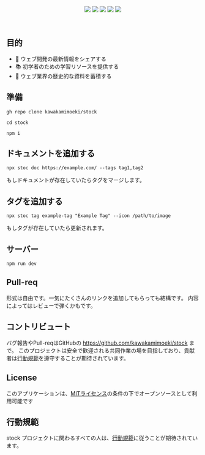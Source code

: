 <p align="center">
  <img src="https://img.shields.io/github/languages/top/kawakamimoeki/stock" />
  <img src="https://img.shields.io/github/last-commit/kawakamimoeki/stock" />
  <img src="https://img.shields.io/github/stars/kawakamimoeki/stock" />
  <img src="https://img.shields.io/github/license/kawakamimoeki/stock" />
  <img src="https://img.shields.io/discord/1146215375344779345" />
</p>
<br/>

## 目的

- 📡 ウェブ開発の最新情報をシェアする
- 📚 初学者のための学習リソースを提供する
- 🗿 ウェブ業界の歴史的な資料を蓄積する

## 準備

```
gh repo clone kawakamimoeki/stock
```

```
cd stock
```

```
npm i
```

## ドキュメントを追加する

```
npx stoc doc https://example.com/ --tags tag1,tag2
```

もしドキュメントが存在していたらタグをマージします。

## タグを追加する

```
npx stoc tag example-tag "Example Tag" --icon /path/to/image
```

もしタグが存在していたら更新されます。

## サーバー

```
npm run dev
```

## Pull-req

形式は自由です。一気にたくさんのリンクを追加してもらっても結構です。
内容によってはレビューで弾くかもです。


## コントリビュート

バグ報告やPull-reqはGitHubの https://github.com/kawakamimoeki/stock まで。
このプロジェクトは安全で歓迎される共同作業の場を目指しており、貢献者は[行動規範](https://github.com/kawakamimoeki/stock/blob/main/CODE_OF_CONDUCT.md)を遵守することが期待されています。

## License

このアプリケーションは、[MITライセンス](https://opensource.org/licenses/MIT)の条件の下でオープンソースとして利用可能です

## 行動規範

stock プロジェクトに関わるすべての人は、[行動規範](https://github.com/kawakamimoeki/stock/blob/main/CODE_OF_CONDUCT.md)に従うことが期待されています。
